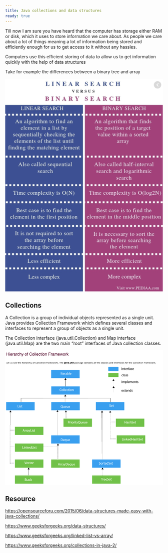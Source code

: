 ```yaml
---
title: Java collections and data structures
ready: true
---
```


Till now I am sure you have heard that the computer has storage either RAM or disk, which it uses to store information we care about. As people we care about a lot of things meaning a lot of information being stored  and efficiently enough for us to get access to it without any hassles.

Computers use this efficient storing of data to allow us to get information quickly with the help of data structures

Take for example the differences between a binary tree and array

![linear-binary-comparison](linear-vs-binary.png)

## Collections

A Collection is a group of individual objects represented as a single unit. Java provides Collection Framework which defines several classes and interfaces to represent a group of objects as a single unit.

The Collection interface (java.util.Collection) and Map interface (java.util.Map) are the two main “root” interfaces of Java collection classes.

![collection-tree](collection-tree.png)


## Resource

https://opensourceforu.com/2015/06/data-structures-made-easy-with-java-collections/

https://www.geeksforgeeks.org/data-structures/

https://www.geeksforgeeks.org/linked-list-vs-array/

https://www.geeksforgeeks.org/collections-in-java-2/

